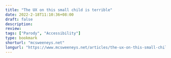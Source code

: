 ```yaml
---
title: "The UX on this small child is terrible"
date: 2022-2-18T11:10:36+08:00
draft: false
description: 
review: 
tags: ["Parody", "Accessibility"]
type: bookmark
shorturl: "mcsweeneys.net"
longurl: "https://www.mcsweeneys.net/articles/the-ux-on-this-small-child-is-terrible"
---
```

